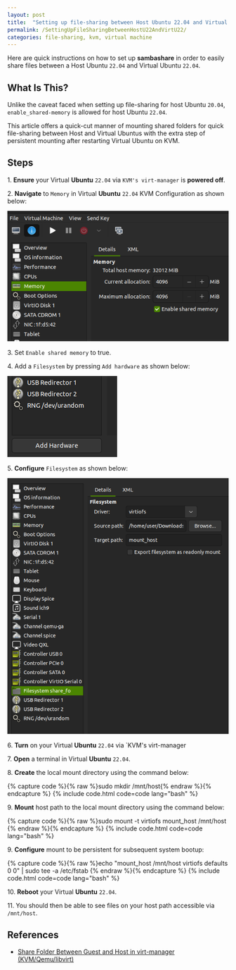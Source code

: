 ```yaml
---
layout: post
title:  "Setting up file-sharing between Host Ubuntu 22.04 and Virtual Machine Ubuntu 22.04"
permalink: /SettingUpFileSharingBetweenHostU22AndVirtU22/
categories: file-sharing, kvm, virtual machine
---
```


Here are quick instructions on how to set up **sambashare** in order to easily share files between a Host Ubuntu `22.04` and Virtual Ubuntu `22.04`.

## **What Is This?**
Unlike the caveat faced when setting up file-sharing for host Ubuntu `20.04`, `enable_shared-memory` is allowed for host Ubuntu `22.04`. 

This article offers a quick-cut manner of mounting shared folders for quick file-sharing between Host and Virtual Ubuntus with the extra step of persistent mounting after restarting Virtual Ubuntu on KVM.


## **Steps**

1\. **Ensure** your Virtual **Ubuntu** `22.04` via `KVM's virt-manager` is **powered off**.

2\. **Navigate** to `Memory` in Virtual **Ubuntu** `22.04` KVM Configuration as shown below:

![](/img/2025_07_06/1_enable_shared_memory.png)

3\. Set `Enable shared memory` to true.

4\. Add a `Filesystem` by pressing `Add hardware` as shown below:

![](/img/2025_07_06/2_add_hardware.png)

5\. **Configure** `Filesystem` as shown below:

![](/img/2025_07_06/3_configure_filesystem.png)

6\. **Turn** on your Virtual **Ubuntu** `22.04` via `KVM's virt-manager

7\. **Open** a terminal in Virtual **Ubuntu** `22.04`.

8\. **Create** the local mount directory using the command below:

{% capture code %}{% raw %}sudo mkdir /mnt/host{% endraw %}{% endcapture %}
{% include code.html code=code lang="bash" %}

9\. **Mount** host path to the local mount directory using the command below:

{% capture code %}{% raw %}sudo mount -t virtiofs mount_host /mnt/host
{% endraw %}{% endcapture %}
{% include code.html code=code lang="bash" %}

9\. **Configure** mount to be persistent for subsequent system bootup:

{% capture code %}{% raw %}echo "mount_host /mnt/host virtiofs defaults 0 0" | sudo tee -a /etc/fstab
{% endraw %}{% endcapture %}
{% include code.html code=code lang="bash" %}

10\. **Reboot** your Virtual **Ubuntu** `22.04`.

11\. You should then be able to see files on your host path accessible via `/mnt/host`.

## **References**

- [Share Folder Between Guest and Host in virt-manager (KVM/Qemu/libvirt)](https://www.debugpoint.com/share-folder-virt-manager/)